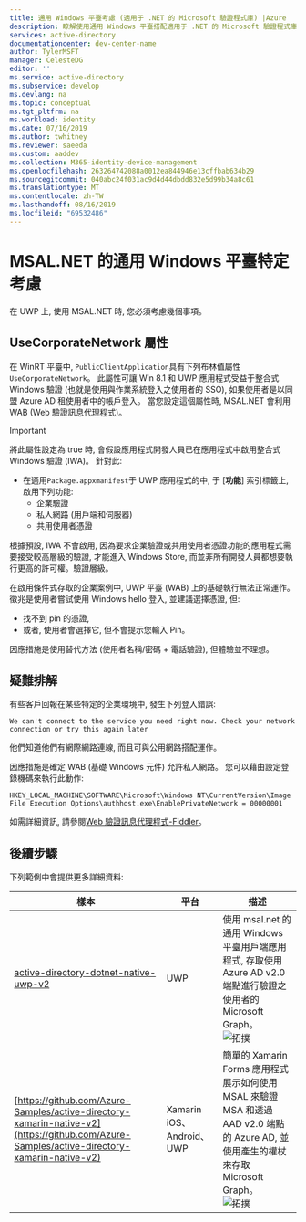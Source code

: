 ```yaml
---
title: 通用 Windows 平臺考慮 (適用于 .NET 的 Microsoft 驗證程式庫) |Azure
description: 瞭解使用通用 Windows 平臺搭配適用于 .NET 的 Microsoft 驗證程式庫 (MSAL.NET) 時的特定考慮。
services: active-directory
documentationcenter: dev-center-name
author: TylerMSFT
manager: CelesteDG
editor: ''
ms.service: active-directory
ms.subservice: develop
ms.devlang: na
ms.topic: conceptual
ms.tgt_pltfrm: na
ms.workload: identity
ms.date: 07/16/2019
ms.author: twhitney
ms.reviewer: saeeda
ms.custom: aaddev
ms.collection: M365-identity-device-management
ms.openlocfilehash: 263264742088a0012ea844946e13cffbab634b29
ms.sourcegitcommit: 040abc24f031ac9d4d44dbdd832e5d99b34a8c61
ms.translationtype: MT
ms.contentlocale: zh-TW
ms.lasthandoff: 08/16/2019
ms.locfileid: "69532486"
---
```

# <a name="universal-windows-platform-specific-considerations-with-msalnet"></a>MSAL.NET 的通用 Windows 平臺特定考慮
在 UWP 上, 使用 MSAL.NET 時, 您必須考慮幾個事項。

## <a name="the-usecorporatenetwork-property"></a>UseCorporateNetwork 屬性
在 WinRT 平臺中, `PublicClientApplication`具有下列布林值屬性``UseCorporateNetwork``。 此屬性可讓 Win 8.1 和 UWP 應用程式受益于整合式 Windows 驗證 (也就是使用與作業系統登入之使用者的 SSO), 如果使用者是以同盟 Azure AD 租使用者中的帳戶登入。 當您設定這個屬性時, MSAL.NET 會利用 WAB (Web 驗證訊息代理程式)。

> [!IMPORTANT]
> 將此屬性設定為 true 時, 會假設應用程式開發人員已在應用程式中啟用整合式 Windows 驗證 (IWA)。 針對此:
> - 在適用``Package.appxmanifest``于 UWP 應用程式的中, 于 [**功能**] 索引標籤上, 啟用下列功能:
>   - 企業驗證
>   - 私人網路 (用戶端和伺服器)
>   - 共用使用者憑證

根據預設, IWA 不會啟用, 因為要求企業驗證或共用使用者憑證功能的應用程式需要接受較高層級的驗證, 才能進入 Windows Store, 而並非所有開發人員都想要執行更高的許可權。驗證層級。

在啟用條件式存取的企業案例中, UWP 平臺 (WAB) 上的基礎執行無法正常運作。 徵兆是使用者嘗試使用 Windows hello 登入, 並建議選擇憑證, 但:

- 找不到 pin 的憑證,
- 或者, 使用者會選擇它, 但不會提示您輸入 Pin。

因應措施是使用替代方法 (使用者名稱/密碼 + 電話驗證), 但體驗並不理想。

## <a name="troubleshooting"></a>疑難排解

有些客戶回報在某些特定的企業環境中, 發生下列登入錯誤:

```Text
We can't connect to the service you need right now. Check your network connection or try this again later
```

他們知道他們有網際網路連線, 而且可與公用網路搭配運作。

因應措施是確定 WAB (基礎 Windows 元件) 允許私人網路。 您可以藉由設定登錄機碼來執行此動作:

```Text
HKEY_LOCAL_MACHINE\SOFTWARE\Microsoft\Windows NT\CurrentVersion\Image File Execution Options\authhost.exe\EnablePrivateNetwork = 00000001
```

如需詳細資訊, 請參閱[Web 驗證訊息代理程式-Fiddler](https://docs.microsoft.com/windows/uwp/security/web-authentication-broker#fiddler)。

## <a name="next-steps"></a>後續步驟
下列範例中會提供更多詳細資料:

樣本 | 平台 | 描述 
|------ | -------- | -----------|
|[active-directory-dotnet-native-uwp-v2](https://github.com/azure-samples/active-directory-dotnet-native-uwp-v2) | UWP | 使用 msal.net 的通用 Windows 平臺用戶端應用程式, 存取使用 Azure AD v2.0 端點進行驗證之使用者的 Microsoft Graph。 <br>![拓撲](media/msal-net-uwp-considerations/topology-native-uwp.png)|
|[https://github.com/Azure-Samples/active-directory-xamarin-native-v2](https://github.com/Azure-Samples/active-directory-xamarin-native-v2) | Xamarin iOS、Android、UWP | 簡單的 Xamarin Forms 應用程式展示如何使用 MSAL 來驗證 MSA 和透過 AAD v2.0 端點的 Azure AD, 並使用產生的權杖來存取 Microsoft Graph。 <br>![拓撲](media/msal-net-uwp-considerations/topology-xamarin-native.png)|
